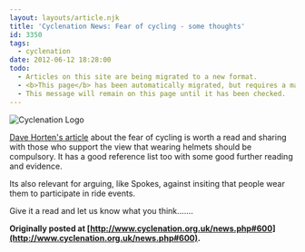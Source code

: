 ```yaml
---
layout: layouts/article.njk
title: 'Cyclenation News: Fear of cycling - some thoughts'
id: 3350
tags:
  - cyclenation
date: 2012-06-12 18:28:00
todo:
  - Articles on this site are being migrated to a new format.
  - <b>This page</b> has been automatically migrated, but requires a manual check-&amp;-tune to ensure the format and links all work as expected.
  - This message will remain on this page until it has been checked.
---
```


![Cyclenation Logo](http://www.pompeybug.co.uk/wp-content/plugins/wp-cyclenation-news/cnlogo.jpg)<p>[Dave Horten's article](http://thinkingaboutcycling.wordpress.com/article-fear-of-cycling/ "fear of cycling") about the fear of cycling is worth a read and sharing with those who support the view that wearing helmets should be compulsory. It has a good reference list too with some good further reading and evidence.

Its also relevant for arguing, like Spokes, against insiting that people wear them to participate in ride events.

Give it a read and let us know what you think.......

**Originally posted at [http://www.cyclenation.org.uk/news.php#600](http://www.cyclenation.org.uk/news.php#600).**